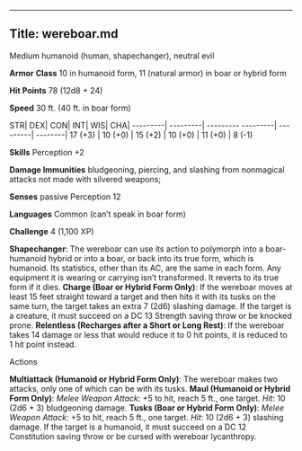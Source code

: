 -------------------------
Title: wereboar.md
-------------------------


Medium humanoid (human, shapechanger), neutral evil

**Armor Class** 10 in humanoid form, 11 (natural armor) in boar or
hybrid form

**Hit Points** 78 (12d8 + 24)

**Speed** 30 ft. (40 ft. in boar form)

  STR|         DEX|         CON|         INT|         WIS|        CHA|
  ---------| ---------| --------- ---------| ---------| --------|
   17 (+3)   | 10 (+0)   | 15 (+2)   | 10 (+0)   | 11 (+0)   | 8 (-1)

**Skills** Perception +2

**Damage Immunities** bludgeoning, piercing, and slashing from
nonmagical attacks not made with silvered weapons;

**Senses** passive Perception 12

**Languages** Common (can’t speak in boar form)

**Challenge** 4 (1,100 XP)


**Shapechanger**: The wereboar can use its action to polymorph into
    a boar-humanoid hybrid or into a boar, or back into its true form,
    which is humanoid. Its statistics, other than its AC, are the same
    in each form. Any equipment it is wearing or carrying
    isn’t transformed. It reverts to its true form if it dies.
**Charge (Boar or Hybrid Form Only)**: If the wereboar moves at
    least 15 feet straight toward a target and then hits it with its
    tusks on the same turn, the target takes an extra 7 (2d6)
    slashing damage. If the target is a creature, it must succeed on a
    DC 13 Strength saving throw or be knocked prone.
**Relentless (Recharges after a Short or Long Rest)**: If the
    wereboar takes 14 damage or less that would reduce it to 0 hit
    points, it is reduced to 1 hit point instead.


Actions

**Multiattack (Humanoid or Hybrid Form Only)**: The wereboar makes
    two attacks, only one of which can be with its tusks.
**Maul (Humanoid or Hybrid Form Only)**: *Melee Weapon Attack*: +5
    to hit, reach 5 ft., one target. *Hit*: 10 (2d6 + 3)
    bludgeoning damage.
**Tusks (Boar or Hybrid Form Only)**: *Melee Weapon Attack*: +5 to
    hit, reach 5 ft., one target. *Hit*: 10 (2d6 + 3) slashing damage.
    If the target is a humanoid, it must succeed on a DC 12 Constitution
    saving throw or be cursed with wereboar lycanthropy.


